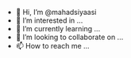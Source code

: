 - 👋 Hi, I’m @mahadsiyaasi
- 👀 I’m interested in ...
- 🌱 I’m currently learning ...
- 💞️ I’m looking to collaborate on ...
- 📫 How to reach me ...

<!---
mahadsiyaasi/mahadsiyaasi is a ✨ special ✨ repository because its `README.md` (this file) appears on your GitHub profile.
You can click the Preview link to take a look at your changes.
--->
